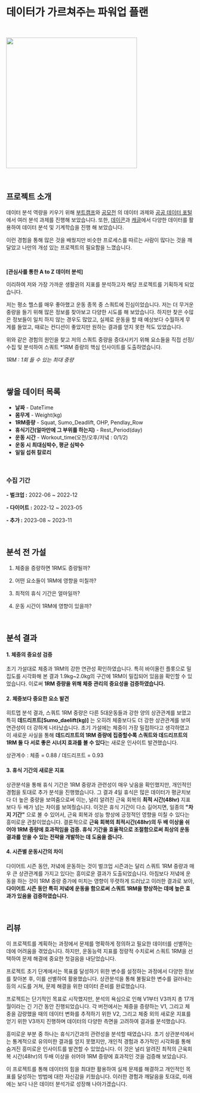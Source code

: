 #  데이터가 가르쳐주는 파워업 플랜

<br/>

<code><img height = "350"
src = https://github.com/user-attachments/assets/108aa2c9-0cd2-4c5c-8f8a-a211e553bf6a></code>

<br/>

## 프로젝트 소개

데이터 분석 역량을 키우기 위해 [부트캠프](https://github.com/siilver94/Stock-data-collection-analysis-and-visualization)와 [공모전](https://github.com/siilver94/Stock-investment-automation) 의 데이터 과제와 [공공 데이터 포털](https://github.com/siilver94/csv-data-analysis)에서 여러 분석 과제를 진행해 보았습니다.
또한, [데이콘](https://github.com/siilver94/Customer-Gender-Prediction)과 [캐글](https://github.com/siilver94/Analysis-for-Opening-a-Bakery/tree/main)에서 다양한 데이터를 활용하여 데이터 분석 및 기계학습을 진행 해 보았습니다.

이런 경험을 통해 많은 것을 배웠지만 비슷한 프로세스를 따르는 사람이 많다는 것을 깨달았고 나만의 개성 있는 프로젝트의 필요함을 느꼈습니다.

<br/>

**[관심사를 통한 A to Z 데이터 분석]**

이리하여 저와 가장 가까운 생활권의 지표를 분석하고자 해당 프로젝트를 기획하게 되었습니다.

저는 평소 헬스를 매우 좋아했고 운동 종목 중 스쿼트에 진심이었습니다. 저는 더 무거운 중량을 들기 위해 많은 정보를 찾아보고 다양한 시도를 해 보았습니다. 하지만 찾은 수많은 정보들이 일치 하지 않는 경우도 많았고, 실제로 운동을 할 때 예상보다 수월하게 무게를 들었고, 때로는 컨디션이 좋았지만 원하는 결과를 얻지 못한 적도 있었습니다.

위와 같은 경험의 원인을 찾고 저의 스쿼트 중량을 증대시키기 위해 요소들을 직접 선정/수집 및 분석하여 스쿼트 *1RM 증량의 핵심 인사이트를 도출하였습니다.

*1RM : 1회 들 수 있는 최대 중량*



<br/>

## 쌓을 데이터 목록

- **날짜** - DateTime
- **몸무게** - Weight(kg)
- **1RM중량** - Squat, Sumo_Deadlift, OHP, Pendlay_Row
- **휴식기간(얼마만에 그 부위를 하는지)** - Rest_Period(day)
- **운동 시간** - Workout_time(오전/오후/저녘 : 0/1/2)
- **운동 시 최대심박수, 평균 심박수**
- **일일 섭취 칼로리**

  
<br/>


### 수집 기간

**- 벌크업 :** 2022-06 ~ 2022-12

**- 다이어트 :** 2022-12 ~ 2023-05

**- 추가 :** 2023-08 ~ 2023-11
  
<br/>

## 분석 전 가설

1. 체중을 증량하면 1RM도 증량될까?
 
2. 어떤 요소들이 1RM에 영향을 미칠까?
  
3. 최적의 휴식 기간은 얼마일까?
   
4. 운동 시간이 1RM에 영향이 있을까?
   

<br/>

## 분석 결과

#### 1. 체중의 중요성 검증

초기 가설대로 체중과 1RM의 강한 연관성 확인하였습니다. 특히 바이올린 플롯으로 밀집도를 시각화해 본 결과 1.9kg~2.0kg의 구간에 1RM이 밀집되어 있음을 확인할 수 있었습니다.
이로써 **1RM 증량을 위해 체중 관리의 중요성을 검증하였습니다.**

#### 2. 체중보다 중요한 요소 발견

히트맵 분석 결과, 스쿼트 1RM 중량은 다른 5대운동들과 강한 양의 상관관계를 보였고 특히 **데드리프트[Sumo_daelift(kg)]** 는 오히려 체중보다도 더 강한 상관관계를 보여 연관성이 더 강하게 나타났습니다.
초기 가설에는 체중이 가장 밀접하다고 생각하였고 이 새로운 사실을 통해 **데드리프트의 1RM 증량에 집중할수록 스쿼트와 데드리프트의 1RM 둘 다 서로 좋은 시너지 효과를 볼 수 있다**는 새로운 인사이트 발견했습니다.

상관계수 : 체중 = 0.88  / 데드리프트 = 0.93

#### 3. 휴식 기간의 새로운 지표

상관분석을 통해 휴식 기간은 1RM 중량과 관련성이 매우 낮음을 확인했지만, 개인적인 경험을 토대로 추가 분석을 진행했습니다. 그 결과 4일 휴식은 많은 데이터가 평균치보다 더 높은 중량을 보여줌으로써 이는, 널리 알려진 근육 회복의 **최적 시간(48hr)** 지표보다 두 배가 넘는 차이를 보여줬습니다.
이것은 휴식 기간이 다소 길어지면, 일종의 **"차지 기간"** 으로 볼 수 있어서, 근육 회복과 성능 향상에 긍정적인 영향을 미칠 수 있다는 흥미로운 관찰이었습니다. 결론적으로 **근육 회복의 최적시간(48hr)의 두 배 이상을 쉬어야 1RM 증량에 효과적임을 검증. 휴식 기간을 효율적으로 조절함으로써 최상의 운동 결과를 얻을 수 있는 전략을 개발하는 데 도움을 줍니다.**

#### 4. 시즌별 운동시간의 차이

다이어트 시즌 동안, 저녘에 운동하는 것이 벌크업 시즌과는 달리 스쿼트 1RM 중량과 매우 큰 상관관계를 가지고 있다는 흥미로운 결과가 도출되었습니다.
아침보다 저녘에 운동을 하는 것이 1RM 중량 증가에 미치는 영향이 뚜렷하게 드러났고 이러한 결과로 보아, **다이어트 시즌 동안 특히 저녘에 운동을 함으로써 스쿼트 1RM을 향상하는 데에 높은 효과가 있음을 검증하였습니다.**


<br/>

## 리뷰

이 프로젝트를 계획하는 과정에서 문제를 명확하게 정의하고 필요한 데이터를 선별하는 데에 어려움을 겪었습니다. 하지만, 운동능력 지표를 정량적 수치로써 스쿼트 1RM을 선택하여 문제 해결에 중요한 첫걸음을 내딛었습니다.

프로젝트 초기 단계에서는 목표를 달성하기 위한 변수를 설정하는 과정에서 다양한 정보를 찾아본 후, 이를 선별하여 활용했습니다. 상관분석을 통해 불필요한 변수를 걸러내는 등의 시도를 거쳐, 문제 해결을 위한 데이터 준비를 완료했습니다.

프로젝트는 단기적인 목표로 시작했지만, 분석의 욕심으로 인해 V1부터 V3까지 총 17개월이라는 긴 기간 동안 진행되었습니다. 각 버전에서는 체중을 증량하는 V1, 그리고 체중을 감량했을 때의 데이터 변화를 추적하기 위한 V2, 그리고 체중 외의 새로운 지표를 얻기 위한 V3까지 진행하며 데이터의 다양한 측면을 고려하여 결과를 분석했습니다.

흥미로운 부분 중 하나는 휴식기간과의 관련성을 분석할 때였습니다. 초기 상관분석에서는 통계적으로 유의미한 결과를 얻지 못했지만, 개인적 경험과 추가적인 시각화를 통해 숨겨진 흥미로운 인사이트를 발견할 수 있었습니다. 이 것은 널리 알려진 최적의 근육회복 시간(48hr)의 두배 이상을 쉬어야 1RM 증량에 효과적인 것을 검증해 보았습니다.

이 프로젝트를 통해 데이터의 힘을 최대한 활용하여 실제 문제를 해결하고 개인적인 목표를 달성하는 방법에 대한 자신감을 키웠습니다. 이러한 경험과 깨달음을 토대로, 미래에는 보다 나은 데이터 분석가로 성장해 나아가겠습니다.

